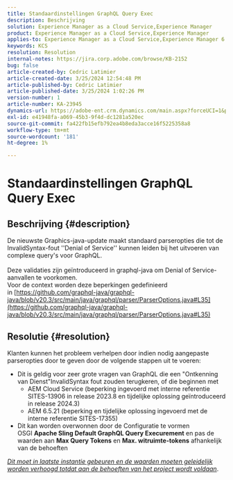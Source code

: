 ```yaml
---
title: Standaardinstellingen GraphQL Query Exec
description: Beschrijving
solution: Experience Manager as a Cloud Service,Experience Manager
product: Experience Manager as a Cloud Service,Experience Manager
applies-to: Experience Manager as a Cloud Service,Experience Manager 6.5
keywords: KCS
resolution: Resolution
internal-notes: https://jira.corp.adobe.com/browse/KB-2152
bug: false
article-created-by: Cedric Latimier
article-created-date: 3/25/2024 12:54:48 PM
article-published-by: Cedric Latimier
article-published-date: 3/25/2024 1:02:26 PM
version-number: 1
article-number: KA-23945
dynamics-url: https://adobe-ent.crm.dynamics.com/main.aspx?forceUCI=1&pagetype=entityrecord&etn=knowledgearticle&id=5b8772d6-a6ea-ee11-a204-6045bd0063aa
exl-id: e41948fa-a069-45b3-9f4d-dc1281a520ec
source-git-commit: fa422fb15efb792ea4b8eda3acce16f5225358a8
workflow-type: tm+mt
source-wordcount: '181'
ht-degree: 1%

---
```


# Standaardinstellingen GraphQL Query Exec

## Beschrijving {#description}

De nieuwste Graphics-java-update maakt standaard parseropties die tot de InvalidSyntax-fout &#39;&#39;Denial of Service&#39;&#39; kunnen leiden bij het uitvoeren van complexe query&#39;s voor GraphQL. <br><br>Deze validaties zijn geïntroduceerd in graphql-java om Denial of Service-aanvallen te voorkomen. 
<br>Voor de context worden deze beperkingen gedefinieerd in [https://github.com/graphql-java/graphql-java/blob/v20.3/src/main/java/graphql/parser/ParserOptions.java#L35](https://github.com/graphql-java/graphql-java/blob/v20.3/src/main/java/graphql/parser/ParserOptions.java#L35)

## Resolutie {#resolution}


Klanten kunnen het probleem verhelpen door indien nodig aangepaste parseropties door te geven door de volgende stappen uit te voeren:

- Dit is geldig voor zeer grote vragen van GraphQL die een &quot;Ontkenning van Dienst&quot;InvalidSyntax fout zouden terugkeren, of die beginnen met
   - AEM Cloud Service (beperking ingevoerd met interne referentie SITES-13906 in release 2023.8 en tijdelijke oplossing geïntroduceerd in release 2024.3)
   - AEM 6.5.21 (beperking en tijdelijke oplossing ingevoerd met de interne referentie SITES-17355)
- Dit kan worden overwonnen door de Configuratie te vormen OSGI <b>Apache Sling Default GraphQL Query Execurement</b> en pas de waarden aan <b>Max Query Tokens</b> en <b>Max. witruimte-tokens</b> afhankelijk van de behoeften


*<u>Dit moet in laatste instantie gebeuren en de waarden moeten geleidelijk worden verhoogd totdat aan de behoeften van het project wordt voldaan</u>*.
